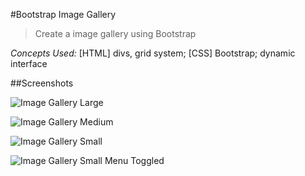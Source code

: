 #Bootstrap Image Gallery

>Create a image gallery using Bootstrap

_Concepts Used:_ [HTML] divs, grid system; [CSS] Bootstrap; dynamic interface

##Screenshots

![Image Gallery Large](https://raw.githubusercontent.com/cecdelr/ColtSteele_WebDevCourse/master/Bootstrap%20Image%20Gallery/Screenshots/img1.png)

![Image Gallery Medium](https://raw.githubusercontent.com/cecdelr/ColtSteele_WebDevCourse/master/Bootstrap%20Image%20Gallery/Screenshots/img2.png)

![Image Gallery Small](https://raw.githubusercontent.com/cecdelr/ColtSteele_WebDevCourse/master/Bootstrap%20Image%20Gallery/Screenshots/img3.png)

![Image Gallery Small Menu Toggled](https://raw.githubusercontent.com/cecdelr/ColtSteele_WebDevCourse/master/Bootstrap%20Image%20Gallery/Screenshots/img4.png)